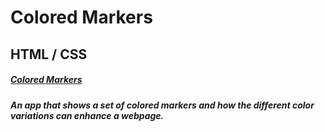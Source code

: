 # Colored Markers
## HTML / CSS
##### [Colored Markers](https://colored-markers-css.vercel.app)
##### An app that shows a set of colored markers and how the different color variations can enhance a webpage.
